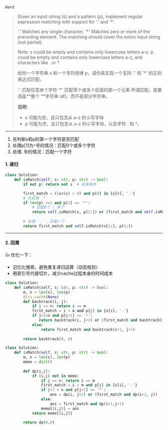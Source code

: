 `Hard`

> Given an input string (s) and a pattern (p), implement regular expression matching with support for '.' and '*'.
>
> '.' Matches any single character.
> '*' Matches zero or more of the preceding element.
> The matching should cover the entire input string (not partial).
>
> Note: s could be empty and contains only lowercase letters a-z.
>         p could be empty and contains only lowercase letters a-z, and characters like . or *.
>
> 给你一个字符串 s 和一个字符规律 p，请你来实现一个支持 '.' 和 '*' 的正则表达式匹配。
>
> '.' 匹配任意单个字符
> '*' 匹配零个或多个前面的那一个元素
> 所谓匹配，是要涵盖**整个 **字符串 s的，而不是部分字符串。
>
> **说明**:  
>
> - s 可能为空，且只包含从 a-z 的小写字母
> - p 可能为空，且只包含从 a-z 的小写字母，以及字符 . 和 *。

---

1. 先判断s和p的第一个字符是否匹配
2. 处理p[1]为`*`号的情况：匹配0个或多个字符
3. 处理`.`号的情况：匹配一个字符

#### 1. 递归

```python
class Solution:
    def isMatch(self, s: str, p: str) -> bool:
        if not p: return not s  # 结束条件

        first_match = (len(s) > 0) and p[0] in {s[0], '.'}
        # 先处理 `*`
        if len(p) >=2 and p[1] == '*':
            # 匹配0个 | 多个
            return self.isMatch(s, p[2:]) or (first_match and self.isMatch(s[1:], p))
        
        # 处理 `.` ，匹配一个
        return first_match and self.isMatch(s[1:], p[1:])
```

---

#### 2. 回溯

:+1: 优化一下：

- 记忆化搜索，避免重复递归运算（动态规划）
- 用索引号代替切片，减少cache过程本身的时间成本

```python
class Solution:
    def isMatch(self, s: str, p: str) -> bool:
        m, n = len(s), len(p)
        @lru_cache(None)
        def backtrack(i, j):
            if j == n: return i == m
            first_match = i < m and p[j] in {s[i], '.'}
            if j+1<n and p[j+1] == '*':
               return backtrack(i, j+2) or (first_match and backtrack(i+1, j))
            else:
                return first_match and backtrack(i+1, j+1)
            
        return backtrack(0, 0)
```
```python
class Solution:
    def isMatch(self, s: str, p: str) -> bool:
        m, n = len(s), len(p)
        memo = dict()
        
        def dp(i,j):
            if (i,j) not in memo: 
                if j == n: return i == m
                first_match = i < m and p[j] in {s[i], '.'}
                if j+1 < n and p[j+1] == '*':
                    ans = dp(i, j+2) or (first_match and dp(i+1, j))
                else:
                    ans = first_match and dp(i+1,j+1)
                memo[(i,j)] = ans
            return memo[(i,j)]
        
        return dp(0,0)
```

